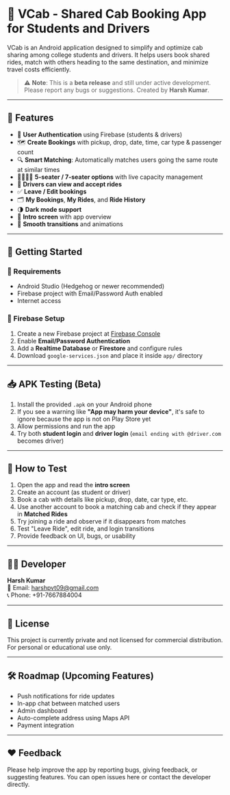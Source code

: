 # 🚖 VCab - Shared Cab Booking App for Students and Drivers

VCab is an Android application designed to simplify and optimize cab sharing among college students and drivers. It helps users book shared rides, match with others heading to the same destination, and minimize travel costs efficiently.

> ⚠️ **Note**: This is a **beta release** and still under active development. Please report any bugs or suggestions. Created by **Harsh Kumar**.

---

## 📲 Features

- 🔐 **User Authentication** using Firebase (students & drivers)
- 🗺️ **Create Bookings** with pickup, drop, date, time, car type & passenger count
- 🔍 **Smart Matching**: Automatically matches users going the same route at similar times
- 👨‍👩‍👧‍👦 **5-seater / 7-seater options** with live capacity management
- 🧭 **Drivers can view and accept rides**
- ✅ **Leave / Edit bookings**
- 🗂️ **My Bookings**, **My Rides**, and **Ride History**
- 🌗 **Dark mode support**
- 📄 **Intro screen** with app overview
- 🔁 **Smooth transitions** and animations

---

## 🚦 Getting Started

### 🔧 Requirements
- Android Studio (Hedgehog or newer recommended)
- Firebase project with Email/Password Auth enabled
- Internet access

### 🔗 Firebase Setup
1. Create a new Firebase project at [Firebase Console](https://console.firebase.google.com/)
2. Enable **Email/Password Authentication**
3. Add a **Realtime Database** or **Firestore** and configure rules
4. Download `google-services.json` and place it inside `app/` directory

---

## 📥 APK Testing (Beta)

1. Install the provided `.apk` on your Android phone
2. If you see a warning like **"App may harm your device"**, it's safe to ignore because the app is not on Play Store yet
3. Allow permissions and run the app
4. Try both **student login** and **driver login** (`email ending with @driver.com` becomes driver)

---

## 🧪 How to Test

1. Open the app and read the **intro screen**
2. Create an account (as student or driver)
3. Book a cab with details like pickup, drop, date, car type, etc.
4. Use another account to book a matching cab and check if they appear in **Matched Rides**
5. Try joining a ride and observe if it disappears from matches
6. Test "Leave Ride", edit ride, and login transitions
7. Provide feedback on UI, bugs, or usability

---

## 🧑‍💻 Developer

**Harsh Kumar**  
📧 Email: harshpvt09@gmail.com  
📞 Phone: +91-7667884004

---

## 📌 License

This project is currently private and not licensed for commercial distribution. For personal or educational use only.

---

## 🛠️ Roadmap (Upcoming Features)

- Push notifications for ride updates
- In-app chat between matched users
- Admin dashboard
- Auto-complete address using Maps API
- Payment integration

---

## ❤️ Feedback

Please help improve the app by reporting bugs, giving feedback, or suggesting features. You can open issues here or contact the developer directly.

